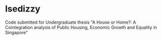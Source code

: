 # lsedizzy
Code submitted for Undergraduate thesis "A House or Home?: A Cointegration analysis of Public Housing, Economic Growth and Equality in Singapore"   
